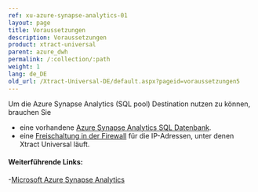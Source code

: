 ```yaml
---
ref: xu-azure-synapse-analytics-01
layout: page
title: Voraussetzungen
description: Voraussetzungen
product: xtract-universal
parent: azure_dwh
permalink: /:collection/:path
weight: 1
lang: de_DE
old_url: /Xtract-Universal-DE/default.aspx?pageid=voraussetzungen5
---
```


Um die Azure Synapse Analytics (SQL pool) Destination nutzen zu können, brauchen Sie

- eine vorhandene [Azure Synapse Analytics SQL Datenbank](https://docs.microsoft.com/de-de/azure/azure-sql/database/single-database-create-quickstart?tabs=azure-portal).
- eine [Freischaltung in der Firewall](https://docs.microsoft.com/de-de/azure/azure-sql/database/secure-database-tutorial#create-firewall-rules) für die IP-Adressen, unter denen Xtract Universal läuft.

#### Weiterführende Links:
-[Microsoft Azure Synapse Analytics](https://docs.microsoft.com/de-de/azure/synapse-analytics/)